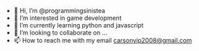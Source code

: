 - 👋 Hi, I’m @programmingsinistea
- 👀 I’m interested in game development
- 🌱 I’m currently learning python and javascript
- 💞️ I’m looking to collaborate on ...
- 📫 How to reach me with my email carsonyip2008@gmail.com

<!---
programmingsinistea/programmingsinistea is a ✨ special ✨ repository because its `README.md` (this file) appears on your GitHub profile.
You can click the Preview link to take a look at your changes.
--->
